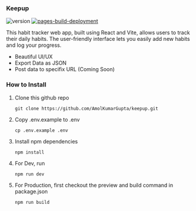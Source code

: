 ### Keepup

![version](https://img.shields.io/endpoint?url=https://raw.githubusercontent.com/AmolKumarGupta/keepup/master/.github/version.json)
[![pages-build-deployment](https://github.com/AmolKumarGupta/keepup/actions/workflows/pages/pages-build-deployment/badge.svg)](https://github.com/AmolKumarGupta/keepup/actions/workflows/pages/pages-build-deployment)

This habit tracker web app, built using React and Vite, allows users to track their daily habits. 
The user-friendly interface lets you easily add new habits and log your progress. 

- Beautiful UI/UX
- Export Data as JSON
- Post data to specifix URL (Coming Soon)

### How to Install
1. Clone this github repo
   
   ```
   git clone https://github.com/AmolKumarGupta/keepup.git
   ```
2. Copy .env.example to .env
   
   ```
   cp .env.example .env
   ```
3. Install npm dependencies
   
   ```
   npm install
   ```
4. For Dev, run
   
   ```
   npm run dev
   ```
5. For Production, first checkout the preview and build command in package.json
   ```
   npm run build
   ```
